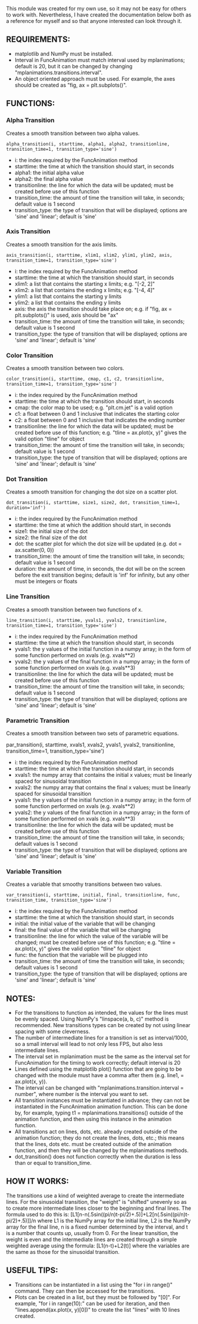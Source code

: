 
This module was created for my own use, so it may not be easy for others to work with. Nevertheless, I have created the documentation below both as a reference for myself and so that anyone interested can look through it.

## REQUIREMENTS:

- matplotlib and NumPy must be installed.
- Interval in FuncAnimation must match interval used by mplanimations; default is 20, but it can be changed by changing "mplanimations.transitions.interval".
- An object oriented approach must be used. For example, the axes should be created as "fig, ax = plt.subplots()".


## FUNCTIONS:


### Alpha Transition
Creates a smooth transition between two alpha values.

`alpha_transition(i, starttime, alpha1, alpha2, transitionline, transition_time=1, transition_type='sine')`
- i: the index required by the FuncAnimation method
- starttime: the time at which the transition should start, in seconds
- alpha1: the initial alpha value
- alpha2: the final alpha value
- transitionline: the line for which the data will be updated; must be created before use of this function
- transition_time: the amount of time the transition will take, in seconds; default value is 1 second
- transition_type: the type of transition that will be displayed; options are 'sine' and 'linear'; default is 'sine'

### Axis Transition
Creates a smooth transition for the axis limits.

`axis_transition(i, starttime, xlim1, xlim2, ylim1, ylim2, axis, transition_time=1, transition_type='sine')`
- i: the index required by the FuncAnimation method
- starttime: the time at which the transition should start, in seconds
- xlim1: a list that contains the starting x limits; e.g. "[-2, 2]"
- xlim2: a list that contains the ending x limits; e.g. "[-4, 4]"
- ylim1: a list that contains the starting y limits
- ylim2: a list that contains the ending y limits
- axis: the axis the transition should take place on; e.g. if "fig, ax = plt.subplots()" is used, axis should be "ax"
- transition_time: the amount of time the transition will take, in seconds; default value is 1 second
- transition_type: the type of transition that will be displayed; options are 'sine' and 'linear'; default is 'sine'


### Color Transition
Creates a smooth transition between two colors.

`color_transition(i, starttime, cmap, c1, c2, transitionline, transition_time=1, transition_type='sine')`
- i: the index required by the FuncAnimation method
- starttime: the time at which the transition should start, in seconds
- cmap: the color map to be used; e.g. "plt.cm.jet" is a valid option
- c1: a float between 0 and 1 inclusive that indicates the starting color
- c2: a float between 0 and 1 inclusive that indicates the ending number
- transitionline: the line for which the data will be updated; must be created before use of this function; e.g. "tline = ax.plot(x, y)" gives the valid option "tline" for object
- transition_time: the amount of time the transition will take, in seconds; default value is 1 second
- transition_type: the type of transition that will be displayed; options are 'sine' and 'linear'; default is 'sine'


### Dot Transition
Creates a smooth transition for changing the dot size on a scatter plot.

`dot_transition(i, starttime, size1, size2, dot, transition_time=1, duration='inf')`
- i: the index required by the FuncAnimation method
- starttime: the time at which the addition should start, in seconds
- size1: the initial size of the dot
- size2: the final size of the dot
- dot: the scatter plot for which the dot size will be updated (e.g. dot = ax.scatter(0, 0))
- transition_time: the amount of time the transition will take, in seconds; default value is 1 second
- duration: the amount of time, in seconds, the dot will be on the screen before the exit transition begins; default is 'inf' for infinity, but any other must be integers or floats


### Line Transition
Creates a smooth transition between two functions of x.

`line_transition(i, starttime, yvals1, yvals2, transitionline, transition_time=1, transition_type='sine')`
- i: the index required by the FuncAnimation method
- starttime: the time at which the transition should start, in seconds
- yvals1: the y values of the initial function in a numpy array; in the form of some function performed on xvals (e.g. xvals**2)
- yvals2: the y values of the final function in a numpy array; in the form of some function performed on xvals (e.g. xvals**3)
- transitionline: the line for which the data will be updated; must be created before use of this function
- transition_time: the amount of time the transition will take, in seconds; default value is 1 second
- transition_type: the type of transition that will be displayed; options are 'sine' and 'linear'; default is 'sine'


### Parametric Transition
Creates a smooth transition between two sets of parametric equations.

par_transition(i, starttime, xvals1, xvals2, yvals1, yvals2, transitionline, transition_time=1, transition_type='sine')
- i: the index required by the FuncAnimation method
- starttime: the time at which the transition should start, in seconds
- xvals1: the numpy array that contains the initial x values; must be linearly spaced for sinusoidal transition
- xvals2: the numpy array that contains the final x values; must be linearly spaced for sinusoidal transition
- yvals1: the y values of the initial function in a numpy array; in the form of some function performed on xvals (e.g. xvals**2)
- yvals2: the y values of the final function in a numpy array; in the form of some function performed on xvals (e.g. xvals**3)
- transitionline: the line for which the data will be updated; must be created before use of this function
- transition_time: the amount of time the transition will take, in seconds; default values is 1 second
- transition_type: the type of transition that will be displayed; options are 'sine' and 'linear'; default is 'sine'


### Variable Transition
Creates a variable that smoothy transitions between two values.

`var_transition(i, starttime, initial, final, transitionline, func, transition_time, transition_type='sine')`
- i: the index required by the FuncAnimation method
- starttime: the time at which the transition should start, in seconds
- initial: the initial value of the variable that will be changing
- final: the final value of the variable that will be changing
- transitionline: the line for which the value of the variable will be changed; must be created before use of this function; e.g. "tline = ax.plot(x, y)" gives the valid option "tline" for object
- func: the function that the variable will be plugged into
- transition_time: the amount of time the transition will take, in seconds; default values is 1 second
- transition_type: the type of transition that will be displayed; options are 'sine' and 'linear'; default is 'sine'



## NOTES:

- For the transitions to function as intended, the values for the lines must be evenly spaced. Using NumPy's "linspace(a, b, c)" method is recommended. New transitions types can be created by not using linear spacing with some cleverness.
- The number of intermediate lines for a transition is set as interval/1000, so a small interval will lead to not only less FPS, but also less intermediate lines.
- The interval set in mplanimation must be the same as the interval set for FuncAnimation for the timing to work correctly; default interval is 20
- Lines defined using the matplotlib plot() function that are going to be changed with the module must have a comma after them (e.g. line1, = ax.plot(x, y)).
- The interval can be changed with "mplanimations.transition.interval = number", where number is the interval you want to set.
- All transition instances must be instantiated in advance; they can not be instantiated in the FuncAnimation animation function. This can be done by, for example, typing t1 = mplanimations.transitions() outside of the animation function, and then using this instance in the animation function.
- All transitions act on lines, dots, etc. already created outside of the animation function; they do not create the lines, dots, etc.; this means that the lines, dots etc. must be created outside of the animation function, and then they will be changed by the mplanimations methods.
- dot_transition() does not function correctly when the duration is less than or equal to transition_time.



## HOW IT WORKS:

The transitions use a kind of weighted average to create the intermediate lines.
For the sinusoidal transition, the "weight" is "shifted" unevenly so as to create more intermediate lines closer to the beginning and final lines. The formula used to do this is:
[L1[n-n(.5sin((pi/n)t-pi/2)+.5)]+L2[n(.5sin((pi/n)t-pi/2)+.5)]]/n
where L1 is the NumPy array for the initial line, L2 is the NumPy array for the final line, n is a fixed number determined by the interval, and t is a number that counts up, usually from 0.
For the linear transition, the weight is even and the intermediate lines are created through a simple weighted average using the formula:
[L1(n-t)+L2(t)]
where the variables are the same as those for the sinusoidal transition.



## USEFUL TIPS:

- Transitions can be instantiated in a list using the "for i in range()" command. They can then be accessed for the transitions.
- Plots can be created in a list, but they must be followed by "[0]". For example, "for i in range(10):" can be used for iteration, and then "lines.append(ax.plot(x, y)[0])" to create the list "lines" with 10 lines created.
